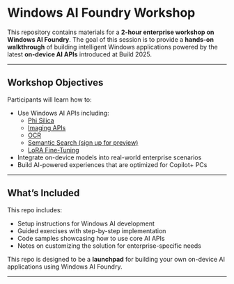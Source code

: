# Windows AI Foundry Workshop

This repository contains materials for a **2-hour enterprise workshop on Windows AI Foundry**. The goal of this session is to provide a **hands-on walkthrough** of building intelligent Windows applications powered by the latest **on-device AI APIs** introduced at Build 2025.

---

## Workshop Objectives

Participants will learn how to:

- Use Windows AI APIs including:
  - [Phi Silica](https://https://learn.microsoft.com/en-us/windows/ai/apis/phi-silica)
  - [Imaging APIs](https://learn.microsoft.com/en-us/windows/ai/apis/imaging)
  - [OCR](https://learn.microsoft.com/en-us/windows/ai/apis/text-recognition)
  - [Semantic Search (sign up for preview)](https://aka.ms/WindowsAISemanticSearch)
  - [LoRA Fine-Tuning](https://learn.microsoft.com/en-us/windows/ai/apis/phi-silica-lora)
- Integrate on-device models into real-world enterprise scenarios
- Build AI-powered experiences that are optimized for Copilot+ PCs

---

## What’s Included

This repo includes:

- Setup instructions for Windows AI development
- Guided exercises with step-by-step implementation
- Code samples showcasing how to use core AI APIs
- Notes on customizing the solution for enterprise-specific needs

This repo is designed to be a **launchpad** for building your own on-device AI applications using Windows AI Foundry.

---